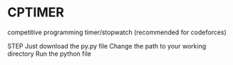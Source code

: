 # CPTIMER
competitive programming timer/stopwatch (recommended for codeforces)

STEP
Just download the py.py file
Change the path to your working directory
Run the python file
